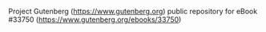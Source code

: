 Project Gutenberg (https://www.gutenberg.org) public repository for eBook #33750 (https://www.gutenberg.org/ebooks/33750)
